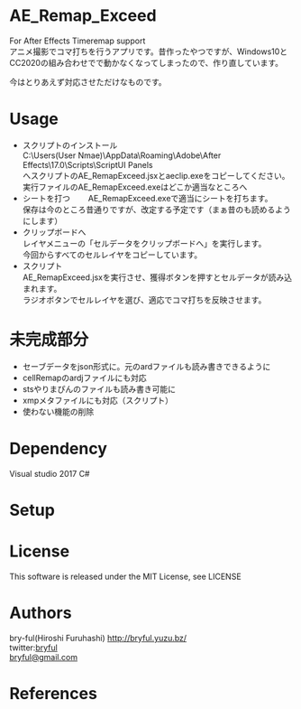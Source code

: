 # AE_Remap_Exceed
For After Effects Timeremap support  
アニメ撮影でコマ打ちを行うアプリです。昔作ったやつですが、Windows10とCC2020の組み合わせでで動かなくなってしまったので、作り直しています。  
 
今はとりあえず対応させただけなものです。　　

# Usage
* スクリプトのインストール  
C:\Users\(User Nmae)\AppData\Roaming\Adobe\After Effects\17.0\Scripts\ScriptUI Panels  
へスクリプトのAE_RemapExceed.jsxとaeclip.exeをコピーしてください。  
実行ファイルのAE_RemapExceed.exeはどこか適当なところへ  
* シートを打つ　　
AE_RemapExceed.exeで適当にシートを打ちます。  
保存は今のところ昔通りですが、改定する予定です（まぁ昔のも読めるようにします）  
* クリップボードへ  
レイヤメニューの「セルデータをクリップボードへ」を実行します。  
今回からすべてのセルレイヤをコピーしています。
* スクリプト  
AE_RemapExceed.jsxを実行させ、獲得ボタンを押すとセルデータが読み込まれます。  
ラジオボタンでセルレイヤを選び、適応でコマ打ちを反映させます。  

# 未完成部分
* セーブデータをjson形式に。元のardファイルも読み書きできるように
* cellRemapのardjファイルにも対応
* stsやりまぴんのファイルも読み書き可能に
* xmpメタファイルにも対応（スクリプト）
* 使わない機能の削除


# Dependency
Visual studio 2017 C#


# Setup


# License
This software is released under the MIT License, see LICENSE

# Authors

bry-ful(Hiroshi Furuhashi) http://bryful.yuzu.bz/  
twitter:[bryful](https://twitter.com/bryful)  
bryful@gmail.com  

# References

